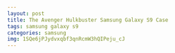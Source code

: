 ```yaml
---
layout: post
title: The Avenger Hulkbuster Samsung Galaxy S9 Case
tags: samsung galaxy s9
categories: samsung
img: 1SQe6jPJydvxqbf3qnRcmW3hQIPeju_cJ
---
```

